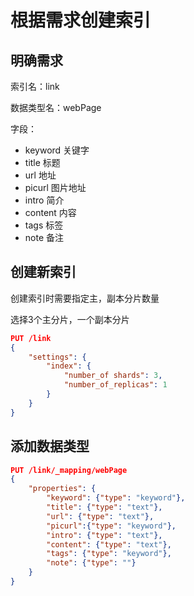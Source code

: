 # 根据需求创建索引

## 明确需求

索引名：link

数据类型名：webPage

字段：

- keyword 关键字
- title 标题
- url 地址
- picurl 图片地址
- intro 简介
- content 内容
- tags 标签
- note 备注

## 创建新索引

创建索引时需要指定主，副本分片数量

选择3个主分片，一个副本分片

```json
PUT /link
{
    "settings": {
        "index": {
            "number_of shards": 3,
            "number_of_replicas": 1
        }
    }
}
```

## 添加数据类型

```json
PUT /link/_mapping/webPage 
{
    "properties": {
        "keyword": {"type": "keyword"},
        "title": {"type": "text"},
        "url": {"type": "text"},
        "picurl":{"type": "keyword"},
        "intro": {"type": "text"},
        "content": {"type": "text"},
        "tags": {"type": "keyword"},
        "note": {"type": ""}
    }
}
```

